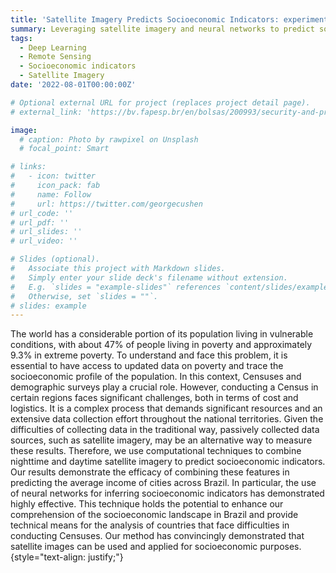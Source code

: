 ```yaml
---
title: 'Satellite Imagery Predicts Socioeconomic Indicators: experiments in Brazil'
summary: Leveraging satellite imagery and neural networks to predict socioeconomic indicators provides an innovative approach for understanding and addressing global poverty challenges..
tags:
  - Deep Learning
  - Remote Sensing
  - Socioeconomic indicators
  - Satellite Imagery
date: '2022-08-01T00:00:00Z'

# Optional external URL for project (replaces project detail page).
# external_link: 'https://bv.fapesp.br/en/bolsas/200993/security-and-privacy-in-machine-learning-models-to-medical-images-against-adversarial-attacks/'

image:
  # caption: Photo by rawpixel on Unsplash
  # focal_point: Smart

# links:
#   - icon: twitter
#     icon_pack: fab
#     name: Follow
#     url: https://twitter.com/georgecushen
# url_code: ''
# url_pdf: ''
# url_slides: ''
# url_video: ''

# Slides (optional).
#   Associate this project with Markdown slides.
#   Simply enter your slide deck's filename without extension.
#   E.g. `slides = "example-slides"` references `content/slides/example-slides.md`.
#   Otherwise, set `slides = ""`.
# slides: example
---
```

<!-- **Principal Investigator:**	
**Grantee:**	 -->

The world has a considerable portion of its population living in vulnerable conditions, with about 47\% of people living in poverty and approximately 9.3\% in extreme poverty. To understand and face this problem, it is essential to have access to updated data on poverty and trace the socioeconomic profile of the population. In this context, Censuses and demographic surveys play a crucial role. However, conducting a Census in certain regions faces significant challenges, both in terms of cost and logistics. It is a complex process that demands significant resources and an extensive data collection effort throughout the national territories. Given the difficulties of collecting data in the traditional way, passively collected data sources, such as satellite imagery, may be an alternative way to measure these results. Therefore, we use computational techniques to combine nighttime and daytime satellite imagery to predict socioeconomic indicators. Our results demonstrate the efficacy of combining these features in predicting the average income of cities across Brazil. In particular, the use of neural networks for inferring socioeconomic indicators has demonstrated highly effective. This technique holds the potential to enhance our comprehension of the socioeconomic landscape in Brazil and provide technical means for the analysis of countries that face difficulties in conducting Censuses. Our method has convincingly demonstrated that satellite images can be used and applied for socioeconomic purposes.
{style="text-align: justify;"}
